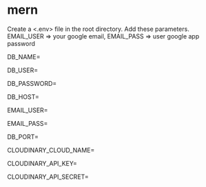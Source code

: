 # mern

Create a <.env> file in the root directory. Add these parameters. EMAIL_USER => your google email, EMAIL_PASS => user google app password

DB_NAME=

DB_USER=

DB_PASSWORD=

DB_HOST=

EMAIL_USER=

EMAIL_PASS=

DB_PORT=

CLOUDINARY_CLOUD_NAME=

CLOUDINARY_API_KEY=

CLOUDINARY_API_SECRET=

